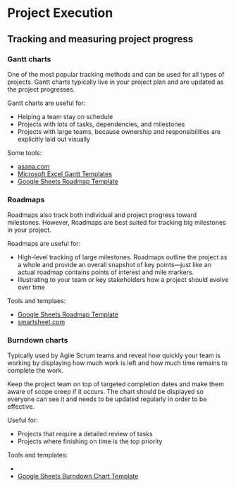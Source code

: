 # Project Execution

## Tracking and measuring project progress

### Gantt charts
One of the most popular tracking methods and can be used for all types of projects. Gantt charts typically live in your project plan and are updated as the project progresses.

Gantt charts are useful for:
* Helping a team stay on schedule
* Projects with lots of tasks, dependencies, and milestones
* Projects with large teams, because ownership and responsibilities are explicitly laid out visually

Some tools:
* [asana.com](asana.com)
* [Microsoft Excel Gantt Templates](https://create.microsoft.com/en-us/templates/gantt-charts)
* [Google Sheets Roadmap Template](https://docs.google.com/spreadsheets/d/1mtRKyj4nS5fja25lFNsCC8ZMnd7Z81yx_z-MtOEj5HM/template/preview?resourcekey=0-pEIsQsu6t8oHR5WWlMHYvw#gid=1672256879)

### Roadmaps
Roadmaps also track both individual and project progress toward milestones. However, Roadmaps are best suited for tracking big milestones in your project. 

Roadmaps are useful for:
* High-level tracking of large milestones. Roadmaps outline the project as a whole and provide an overall snapshot of key points—just like an actual roadmap contains points of interest and mile markers. 
* Illustrating to your team or key stakeholders how a project should evolve over time

Tools and templaes:
* [Google Sheets Roadmap Template](https://docs.google.com/spreadsheets/d/1r-zAYazFQ8O4gVM8mBjkBX0dStyJRaoSHmdVL7bTcsI/edit?resourcekey=0-B9CGa_yaxfrte7AteI9oaw#gid=1672256879)
* [smartsheet.com](smartsheet.com)

### Burndown charts
Typically used by Agile Scrum teams and reveal how quickly your team is working by displaying how much work is left and how much time remains to complete the work. 

Keep the project team on top of targeted completion dates and make them aware of scope creep if it occurs. The chart should be displayed so everyone can see it and needs to be updated regularly in order to be effective.

Useful for:
* Projects that require a detailed review of tasks
* Projects where finishing on time is the top priority

Tools and templates:
* []()
* [Google Sheets Burndown Chart Template]([https://docs.google.com/spreadsheets/d/1KTRguVRxejznvLWGov7-WsSQ4U5uPYl4jLQLyiIAIU4/template/preview](https://docs.google.com/spreadsheets/d/1sEZmm7am02n1k8YiWa1Q9RaZPPQkg9JRKdBeTTec6oY/edit#gid=1491138343)https://docs.google.com/spreadsheets/d/1sEZmm7am02n1k8YiWa1Q9RaZPPQkg9JRKdBeTTec6oY/edit#gid=1491138343)


